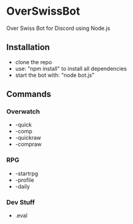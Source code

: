# OverSwissBot
Over Swiss Bot for Discord using Node.js

## Installation
* clone the repo
* use: "npm install" to install all dependencies
* start the bot with: "node bot.js"

## Commands
### Overwatch
* -quick <BattleTag>
* -comp <BattleTag>
* -quickraw <BattleTag>
* -compraw <BattleTag>
### RPG
* -startrpg
* -profile
* -daily
### Dev Stuff
* .eval
